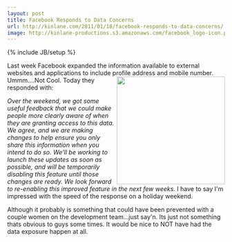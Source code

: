 ```yaml
---
layout: post
title: Facebook Responds to Data Concerns
url: http://kinlane.com/2011/01/18/facebook-responds-to-data-concerns/
image: http://kinlane-productions.s3.amazonaws.com/facebook_logo-icon.png
---
```

{% include JB/setup %}
<p>
     Last week Facebook expanded the information available to external websites and applications to include profile address and mobile number. <img class="c1" src="http://kinlane-productions.s3.amazonaws.com/facebook_logo-icon.png" alt="" width="250" align="right" /> Ummm....Not Cool. Today they responded with:
</p>
<p class="c2">
     <em>Over the weekend, we got some useful feedback that we could make people more clearly aware of when they are granting access to this data. We agree, and we are making changes to help ensure you only share this information when you intend to do so. We'll be working to launch these updates as soon as possible, and will be temporarily disabling this feature until those changes are ready. We look forward to re-enabling this improved feature in the next few weeks.</em> I have to say I'm impressed with the speed of the response on a holiday weekend.
</p>
<p>
     Although it probably is something that could have been prevented with a couple women on the development team...just say'n. Its just not something thats obvious to guys some times. It would be nice to NOT have had the data exposure happen at all.
</p>